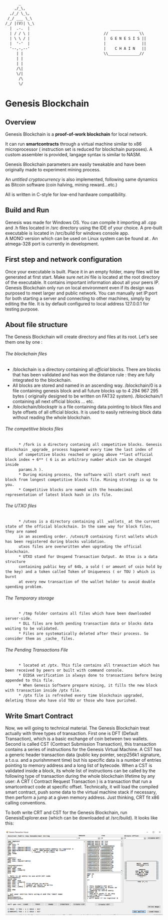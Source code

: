 

          _
        ,/_\,
      ,/_/ \_\,
     /_/ ___ \_\
    /_/ |(V)| \_\
      |  .-.  |                                    _____________
      | / / \ |                                 //              \\
      | \ \ / |                                 |  G E N E S I S ||
      |  '-'  |                                 |                ||
      '--,-,--'                                 |    C H A I N   ||
         | |                                    \\______________//
         | |
         | |
         /\|
         \/|
          /\
          \/



# Genesis Blockchain

## Overview

Genesis Blockchain is a **proof-of-work blockchain** for local network. 

It can run **smartcontracts** through a virtual machine similar to x86 microprocessor ( instruction set is reduced for blockchain
purposes). 
A custom assembler is provided, langage syntax is similar to NASM.

Genesis Blockchain parameters are easily tweakable and have been originally made to experiment mining process.

An _untitled cryptocurrency_ is also implemented, following same dynamics as Bitcoin software (coin halving, mining reward...etc.)

All is written in C-style for low-end hardware compatibility. 

## Build and Run

Genesis was made for Windows OS. You can compile it importing all .cpp and .h files located in /src directory using the IDE of your choice.
A pre-built executable is located in /src/build for windows console app.  
A MONO version which can be used on Linux system can be found at . 
An atmega-328 port is currently in development. 

## First step and network configuration

Once your executable is built. Place it in an empty folder, many files will be generated at first start. 
Make sure _net.ini_ file is located at the root directory of the executable. It contains important information about
all your peers IP. Genesis Blockchain only run on local environment even if its design was purposed
to meet larger and public network. You can manually set IP:port for both starting a server and connecting to other
machines, simply by editing the file. It is by default configured to local address 127.0.0.1 for testing purpose.

## About file structure 

The Genesis Blockchain will create directory and files at its root. Let's see them one by one : 

###### The blockchain files

* /blockchain is a directory containing all _official_ blocks. There are blocks that has been validated and has won the distance rule : 
          they are fully integrated to the blockchain. 
* All blocks are stored and named in an ascending way. /blockchain/0 is a file containing genesis block and all future blocks up to 
  4 294 967 295  bytes ( originally designed to be written on FAT32 system). /blockchain/1 containing all next official blocks ... etc. 
* /blockchain/blocksptr is a file containing data pointing to block files and byte offsets of all official blocks. It is used to easily
  retrieving block data without reading the whole blockchain.  

###### The competitive blocks files 

          * /fork is a directory contaning all competitive blocks. Genesis Blockchain _upgrade_ process happened every time the last index of 
          of competitive blocks reached or going above **last official block index + 6** ( 6 is an arbitrary number which can be changed inside
          params.h ).
          * During mining process, the software will start craft next block from longest competitive blocks file. Mining strategy is up to you. 
          * Competitive blocks are named with the hexadecimal representation of latest block hash in its file. 
          
###### The UTXO files 

          * /utxos is a directory containing all _wallets_ at the current state of the official blockchain. In the same way for block files, they are named
          in an ascending order. /utxos/0 containing first wallets which has been registered during blocks validation. 
          utxos files are overwritten when upgrading the official blockchain. 
          * UTXO stand for Unspend Transaction Output. An Utxo is a data structure
          containing public key of 64b, a sold ( or amount of coin hold by the key) and a token called Token of Uniqueness ( or TOU ) which is burnt
          at every new transaction of the wallet holder to avoid double spending problem. 
          
###### The Temporary storage
          * /tmp folder contains all files which have been downloaded server-side. 
          * DLL files are both pending transaction data or blocks data waiting to be validated. 
          * Files are systematically deleted after their process. So consider them as _cache_ files. 
          
###### The Pending Transactions File
          * located at /ptx. This file contains all transaction which has been received by peers or built with command console.
          * ECDSA verification is always done to transactions before being appended to this file. 
          * When Genesis Software prepare mining, it fills the new block with transaction inside /ptx file. 
          * /ptx file is refreshed every time blockchain upgraded, deleting those who have old TOU or those who have purished. 
          

## Write Smart Contract

Now, we will going to technical material. 
The Genesis Blockchain treat actually with three types of transaction. 
First one is DFT (Default Transaction), which is a basic exchange of coin between two wallets. 
Second is called CST (Contract Submission Transaction), this transaction contains a series of instructions for the Genesis Virtual Machine. 
A CST has a generic header transaction data (public key pointer, secp256k1 signature, a t.o.u. and a purishmment time) but his specific data is a number of entries pointing to memory address and a long list of bytecode. When a CST is validated inside a block, its whole list of instructions can be called by the following type of transaction during the whole blockchain lifetime by any user:
A CRT ( Contract Request Transaction ) is a transaction that run a smartcontract code at specific offset. Technically, it will load the compiled smart contract, push some data to the virtual machine stack if necessary, then perform a jump at a given memory address. Just thinking, CRT fit x86 calling conventions. 

To both write CRT and CST for the Genesis Blockchain, run GenesisExplorer.exe (which can be downloaded at /src/build). It looks like this:  

![alt text](https://github.com/gggraph/genesis/blob/main/TRANSACTION%20VIEWER%20B.png)
